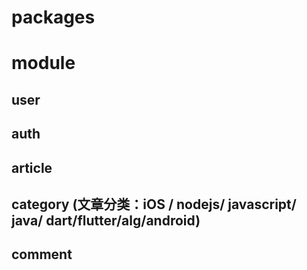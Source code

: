 # packages

# module

## user

## auth

## article

## category (文章分类：iOS / nodejs/ javascript/ java/ dart/flutter/alg/android)

## comment
